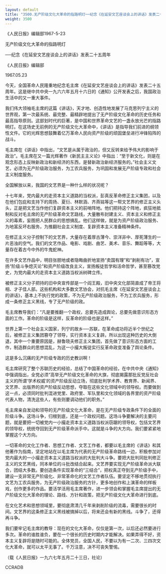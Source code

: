 ```yaml
---
layout: default
title: "3500.无产阶级文化大革命的指路明灯──纪念《在延安文艺座谈会上的讲话》发表二十五周年"
weight: 3500
---
```


《人民日报》编辑部1967-5-23

无产阶级文化大革命的指路明灯

──纪念《在延安文艺座谈会上的讲话》发表二十五周年

《人民日报》编辑部

1967.05.23

今天，全国革命人民隆重地纪念毛主席《在延安文艺座谈会上的讲话》发表二十五周年。这是继中共中央一九六六年五月十六日的《通知》公开发表之后，我国政治生活中的又一重大事件。

我们伟大领袖毛主席的这篇《讲话》，天才地、创造性地发展了马克思列宁主义的世界观，第一次最系统、最完整、最精辟地提出了无产阶级文化革命的历史任务和最高指导原则。这部划时代的巨著，是中国和世界革命文艺的一盏永放光芒的指路明灯。在这场史无前例的无产阶级文化大革命中，《讲话》是指导我们前进的纲领性文件。它的光辉思想鼓舞着亿万革命人民向资产阶级的顽固堡垒进行冲锋陷阵的战斗。

毛主席在《讲话》中指出，“文艺是从属于政治的，但又反转来给予伟大的影响于政治”。毛主席在又一篇光辉著作《新民主主义论》中指出：“至于新文化，则是在观念形态上反映新政治和新经济的东西，是替新政治新经济服务的。”社会主义文艺，必须为无产阶级政治服务，为工农兵服务，为巩固和发展无产阶级专政和社会主义制度服务。

全国解放以来，我国的文艺界是一种什么样的状况呢？

十七年来，党内最大的走资本主义道路的当权派，彭真反革命修正主义集团，以及在他们包庇和支持下的周扬、夏衍、林默涵、齐燕铭等这一帮文艺界的修正主义头头，正是把文艺当作他们复辟资本主义的前哨阵地。他们把持这个阵地，疯狂地抵制和反对毛主席的无产阶级革命文艺路线，大量散布封建主义、资本主义和修正主义的毒素，妄图把人民群众的思想搞乱。他们这样做，就是为资产阶级政治服务、为地富反坏右服务，为推翻社会主义制度、复辟资本主义准备精神条件。

在修正主义分子控制下的文艺界，大量存在着厚古薄今、崇洋非中、厚死薄生的一片恶浊的空气。我们的文艺作品、电影、戏剧、曲艺、美术、音乐、舞蹈等等，大量存在着古今中外的牛鬼蛇神。

在许多文艺作品中，明目张胆地或者隐晦曲折地宣扬“卖国有理”和“剥削有功”，宣扬“阶级斗争熄灭论”和资产阶级改良主义，宣扬叛徒哲学和活命哲学，甚至篡改党史，为党内最大的走资本主义道路当权派树碑立传。

被修正主义分子把持的旧中央宣传部是一个阎王殿，旧中央文化部简直成了帝王将相、才子佳人部。这些机构和大多数文艺协会，对抗毛主席《在延安文艺座谈会上的讲话》，基本上不执行党的政策，不为无产阶级政治服务，不为工农兵服务，形成一条修正主义黑线，专了无产阶级的政。

毛主席教导我们：“凡是要推翻一个政权，总要先造成舆论，总要先做意识形态方面的工作。革命的阶级是这样，反革命的阶级也是这样。”

世界上第一个社会主义国家，列宁的故乡──苏联，在革命成功将近半个世纪之后，被修正主义集团篡夺了领导，实行资本主义复辟。所以出现这种历史的大倒退，其中一个重要原因是，赫鲁晓夫修正主义集团，首先做了意识形态方面的工作，制造群众的思想混乱，为这一小撮大叛徒实行反革命政变准备了舆论条件。

这是多么沉痛的无产阶级专政的历史教训啊！

毛主席研究了整个苏联历史的经验，总结了中国革命的经验，在中共中央《通知》中强调指出，全党必须“高举无产阶级文化革命的大旗，彻底揭露那批反党反社会主义的所谓‘学术权威’的资产阶级反动立场，彻底批判学术界、教育界、新闻界、文艺界、出版界的资产阶级反动思想，夺取在这些文化领域中的领导权。而要做到这一点，必须同时批判混进党里、政府里、军队里和文化领域的各界里的资产阶级代表人物，清洗这些人，有些则要调动他们的职务。”

毛主席亲自发动和领导的无产阶级文化大革命，是在无产阶级专政条件下的全面的阶级斗争。这场斗争，归根到底，还是一个政权问题。这场斗争要解决的主要问题，就是要把一切被党内一小撮走资本主义道路当权派窃踞的领导权，包括文艺界的领导权，统统夺回到无产阶级革命派手中。这就是斗争的大方向。我们要紧紧地掌握这个大方向。

一切革命的文化工作者、思想工作者、文艺工作者，都要以毛主席的《讲话》和其他著作为指南，坚定地站在以毛主席为代表的无产阶级革命路线一边，积极参加对党内最大的一小撮走资本主义道路当权派的大批判大斗争。要把大批判同批判修正主义的文艺黑线，同本单位的斗批改结合起来。文艺界要实现无产阶级革命派大联合，团结大多数。要创造条件实现革命的“三结合”，把权真正夺到无产阶级手中，建设一支非常无产阶级化、非常革命化的文艺工作者队伍。要坚定不移地贯彻执行文艺为工农兵服务，为无产阶级政治服务的方针，更多地创作和上演革命的样板戏，创作更多的作品。要活学活用毛主席著作，进一步领会和掌握毛主席提出的无产阶级文化大革命的理论、路线、方针和政策，把无产阶级文化大革命进行到底。

在文化艺术和思想领域里，要彻底肃清几千年来剥削阶级的流毒，需要很长的时间。文艺界的这条修正主义黑线被搞掉以后，将来还会有新的黑线。斗争了，还得再斗争。

我们要牢记毛主席的教导：现在的文化大革命，仅仅是第一次，以后还必然要进行多次。革命的谁胜谁负，要在一个很长的历史时期内才能解决。如果弄得不好，资本主义复辟将是随时可能的。全体党员，全国人民，不要以为有一二次、三四次文化大革命，就可以太平无事了。千万注意，决不可丧失警惕。

（载《人民日报》一九六七年五月二十三日，社论）

CCRADB

